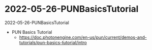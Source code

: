 # 2022-05-26-PUNBasicsTutorial
2022-05-26-PUNBasicsTutorial
- PUN Basics Tutorial
    - https://doc.photonengine.com/en-us/pun/current/demos-and-tutorials/pun-basics-tutorial/intro
